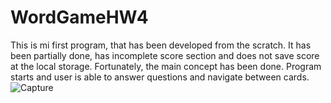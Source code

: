 # WordGameHW4
This is mi first program, that has been developed from the scratch. 
It has been partially done, has incomplete score section and does not save score at the local storage. 
Fortunately, the main concept has been done. Program starts and user is able to answer questions and navigate between cards.
![Capture](https://user-images.githubusercontent.com/122843028/219567497-5b3873eb-5d58-4ea7-b631-ce92c531b6dc.PNG)
